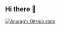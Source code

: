 ## Hi there 👋

[![Anurag's GitHub stats](https://github-readme-stats.vercel.app/api?username=masterbowler)](https://github.com/anuraghazra/github-readme-stats)
<!--
**MasterBowler/MasterBowler** is a ✨ _special_ ✨ repository because its `README.md` (this file) appears on your GitHub profile.

Here are some ideas to get you started:

- 🔭 I’m currently working on ...
- 🌱 I’m currently learning ...
- 👯 I’m looking to collaborate on ...
- 🤔 I’m looking for help with ...
- 💬 Ask me about ...
- 📫 How to reach me: ...
- 😄 Pronouns: ...
- ⚡ Fun fact: ...
-->

